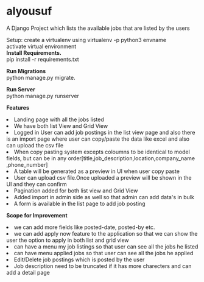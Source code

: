 # alyousuf

A Django Project which lists the available jobs that are listed by the users

Setup:
create a virtualenv using virtualenv -p python3 envname<br>
activate virtual environment<br>
**Install Requirements.<br>**
pip install -r requirements.txt<br>

**Run Migrations**<br>
python manage.py migrate.

**Run Server**<br>
python manage.py runserver

**Features**<br>
<li>Landing page with all the jobs listed</li>
<li>We have both list View and Grid View</li>
<li>Logged in User can add job postings in the list view page and also there is an import page where user can copy/paste the data like excel and also can upload the csv file</li>
<li>When copy pasting system excepts coloumns to be identical to model fields, but can be in any order[title,job_description,location,company_name ,phone_number]</li>
<li>A table will be generated as a preview in UI when user copy paste</li>
<li>User can upload csv file.Once uploaded a preview will be shown in the UI and they can confirm</li>
<li>Pagination added for both list view and Grid View</li>
<li>Added import in admin side as well so that admin can add data's in bulk</li>
<li>A form is available in the list page to add job posting</li>

**Scope for Improvement**
<li>we can add more fields like posted-date, posted-by etc.</li>
<li>we can add apply now feature to the application so that we can show the user the option to apply in both list and grid view</li>
<li>can have a menu my job listings so that user can see all the jobs he listed</li>
<li>can have menu applied jobs so that user can see all the jobs he applied</li>
<li>Edit/Delete job postings which is posted by the user</li>
<li>Job description need to be truncated if it has more charecters and can add a detail page</li>
